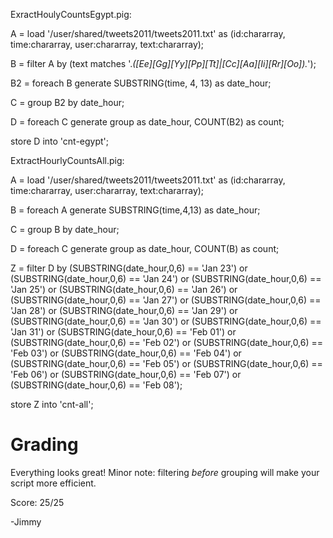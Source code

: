 ExractHoulyCountsEgypt.pig:

A = load '/user/shared/tweets2011/tweets2011.txt' as (id:chararray, time:chararray, user:chararray, text:chararray);

B = filter A by (text matches '.*([Ee][Gg][Yy][Pp][Tt]|[Cc][Aa][Ii][Rr][Oo]).*');

B2 = foreach B generate SUBSTRING(time, 4, 13) as date_hour;

C = group B2 by date_hour; 

D = foreach C generate group as date_hour, COUNT(B2) as count;

store D into 'cnt-egypt';


ExtractHourlyCountsAll.pig:

A = load '/user/shared/tweets2011/tweets2011.txt' as (id:chararray, time:chararray, user:chararray, text:chararray);

B = foreach A generate SUBSTRING(time,4,13) as date_hour;

C = group B by date_hour; 

D = foreach C generate group as date_hour, COUNT(B) as count;

Z = filter D by 
(SUBSTRING(date_hour,0,6) == 'Jan 23') or (SUBSTRING(date_hour,0,6) == 'Jan 24') or
(SUBSTRING(date_hour,0,6) == 'Jan 25') or (SUBSTRING(date_hour,0,6) == 'Jan 26') or
(SUBSTRING(date_hour,0,6) == 'Jan 27') or (SUBSTRING(date_hour,0,6) == 'Jan 28') or
(SUBSTRING(date_hour,0,6) == 'Jan 29') or (SUBSTRING(date_hour,0,6) == 'Jan 30') or
(SUBSTRING(date_hour,0,6) == 'Jan 31') or (SUBSTRING(date_hour,0,6) == 'Feb 01') or 
(SUBSTRING(date_hour,0,6) == 'Feb 02') or (SUBSTRING(date_hour,0,6) == 'Feb 03') or 
(SUBSTRING(date_hour,0,6) == 'Feb 04') or (SUBSTRING(date_hour,0,6) == 'Feb 05') or 
(SUBSTRING(date_hour,0,6) == 'Feb 06') or (SUBSTRING(date_hour,0,6) == 'Feb 07') or 
(SUBSTRING(date_hour,0,6) == 'Feb 08');

store Z into 'cnt-all';

Grading
=======

Everything looks great!
Minor note: filtering *before* grouping will make your script more efficient.

Score: 25/25

-Jimmy
